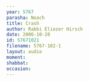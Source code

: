 ```yaml
---
year: 5767
parasha: Noach
title: Crash
author: Rabbi Eliezer Hirsch
date: 2006-10-28
id: 57671021
filename: 5767-102-1
layout: audio
moment: 
shabbat: 
occasion: 
---
```

